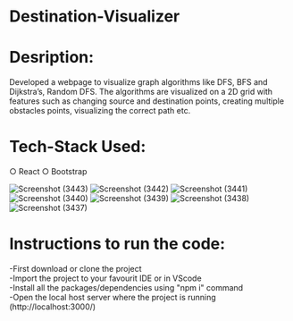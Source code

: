 # Destination-Visualizer

<h1>Desription:</h1>
Developed a webpage to visualize graph algorithms like DFS, BFS and Dijkstra’s, Random DFS. The algorithms are visualized on a 2D grid with features such as changing source and destination points, creating
multiple obstacles points, visualizing the correct path etc.
<h1>Tech-Stack Used:</h1>
○ React
○ Bootstrap


![Screenshot (3443)](https://github.com/Shivprakash123/Destination-Visualiser/assets/87631649/3588cfcd-6b8d-4292-81bd-e5125821fbf6)
![Screenshot (3442)](https://github.com/Shivprakash123/Destination-Visualiser/assets/87631649/280394f5-1866-4c83-b225-9a70af6c8df1)
![Screenshot (3441)](https://github.com/Shivprakash123/Destination-Visualiser/assets/87631649/4a5b380f-5b00-4209-8f4a-8b3338013f8d)
![Screenshot (3440)](https://github.com/Shivprakash123/Destination-Visualiser/assets/87631649/b9899aa3-d5e9-4faf-908c-718423ae68db)
![Screenshot (3439)](https://github.com/Shivprakash123/Destination-Visualiser/assets/87631649/b2280dd4-a184-4833-9984-1612ed7c48e3)
![Screenshot (3438)](https://github.com/Shivprakash123/Destination-Visualiser/assets/87631649/e98ae99f-2529-4618-ba38-4c3a4717822f)
![Screenshot (3437)](https://github.com/Shivprakash123/Destination-Visualiser/assets/87631649/45a21d2b-02a1-43af-b2e2-df774f50008a)


  
<h1>Instructions to run the code: </h1>

-First download or clone the project <br>
-Import the project to your favourit IDE or in VScode <br>
-Install all the packages/dependencies using "npm i" command <br>
-Open the local host server where the project is running (http://localhost:3000/) <br>



